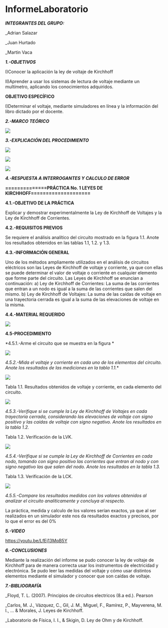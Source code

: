 # InformeLaboratorio

***INTEGRANTES DEL GRUPO:***

_Adrian Salazar

_Juan Hurtado

_Martin Vaca

***1.-OBJETIVOS***

I)Conocer la aplicación la ley de voltaje de Kirchhoff 

II)Aprender a usar los sistemas de lectura de voltaje mediante un multímetro, aplicando los conocimientos adquiridos.

**OBJETIVO ESPECÍFICO**

I)Determinar el voltaje, mediante simuladores en línea y la información del libro dictado por el docente.

***2.-MARCO TEÓRICO***

![](https://github.com/smvaca2/InformeLaboratorio/blob/eaa1688060b63fdf2ffff21a7312b1f958c2b087/LDK1.PNG)

***3.-EXPLICACIÓN DEL PROCEDIMIENTO***

![](https://github.com/smvaca2/InformeLaboratorio/blob/ebe1d78ec9ae3bb1322fa5d14d666324503fc82e/procedimiento1.PNG)

![](https://github.com/smvaca2/InformeLaboratorio/blob/ebe1d78ec9ae3bb1322fa5d14d666324503fc82e/procedimiento2.PNG)

![](https://github.com/smvaca2/InformeLaboratorio/blob/ebe1d78ec9ae3bb1322fa5d14d666324503fc82e/procedimiento3.PNG)

***4.-RESPUESTA A INTERROGANTES Y CALCULO DE ERROR***

**==============PRÁCTICA No. 1 LEYES DE KIRCHHOFF====================**

**4.1.-OBJETIVO DE LA PRÁCTICA**

  Explicar y demostrar experimentalmente la Ley de Kirchhoff de Voltajes y la Ley de
Kirchhoff de Corrientes.

**4.2.-REQUISITOS PREVIOS**

Se requiere el análisis analítico del circuito mostrado en la figura 1.1. Anote los resultados
obtenidos en las tablas 1.1, 1.2. y 1.3.

**4.3.-INFORMACIÓN GENERAL**

Uno de los métodos ampliamente utilizados en el análisis de circuitos eléctricos son
las Leyes de Kirchhoff de voltaje y corriente, ya que con ellas se puede determinar el
valor de voltaje o corriente en cualquier elemento que forme parte del circuito. Las Leyes
de Kirchhoff se enuncian a continuación:
a) Ley de Kirchhoff de Corrientes: La suma de las corrientes que entran a un
nodo es igual a la suma de las corrientes que salen del mismo.
b) Ley de Kirchhoff de Voltajes: La suma de las caídas de voltaje en una
trayectoria cerrada es igual a la suma de las elevaciones de voltaje en la
misma.

**4.4.-MATERIAL REQUERIDO**

![](https://github.com/smvaca2/InformeLaboratorio/blob/23833b1b462a014f4aff291caff324bb6c6f4637/4.4.PNG)

**4.5-PROCEDIMIENTO**

*4.5.1.-Arme el circuito que se muestra en la figura *

![](https://github.com/smvaca2/InformeLaboratorio/blob/23833b1b462a014f4aff291caff324bb6c6f4637/4.5.1.PNG)

*4.5.2.-Mida el voltaje y corriente en cada uno de los elementos del circuito. Anote los
resultados de las mediciones en la tabla 1.1.**

![](https://github.com/smvaca2/InformeLaboratorio/blob/f5e2af5c3058c99de0478a6d5be46b9d5eb0d8ef/WhatsApp%20Image%202022-05-30%20at%2011.20.59%20PM.jpeg)

Tabla 1.1. Resultados obtenidos de voltaje y corriente, en cada elemento del circuito.


![](https://github.com/smvaca2/InformeLaboratorio/blob/2da7e94665a30ce4ded8e18fea6c993623b0b165/WhatsApp%20Image%202022-05-30%20at%202.40.57%20PM.jpeg)

*4.5.3.-Verifique si se cumple la Ley de Kirchhoff de Voltajes en cada trayectoria cerrada,
considerando las elevaciones de voltaje con signo positivo y las caídas de voltaje con
signo negativo. Anote los resultados en la tabla 1.2.*

Tabla 1.2. Verificación de la LVK.

![](https://github.com/smvaca2/InformeLaboratorio/blob/ebe1d78ec9ae3bb1322fa5d14d666324503fc82e/WhatsApp%20Image%202022-05-30%20at%209.01.06%20PM.jpeg)

*4.5.4.-Verifique si se cumple la Ley de Kirchhoff de Corrientes en cada nodo, tomando
con signo positivo las corrientes que entran al nodo y con signo negativo las que salen
del nodo. Anote los resultados en la tabla 1.3.*

Tabla 1.3. Verificación de la LCK.

![](https://github.com/smvaca2/InformeLaboratorio/blob/51ca10ba0ae619e4c81290b919a62b374aadaa07/WhatsApp%20Image%202022-05-30%20at%202.40.58%20PM.jpeg)


*4.5.5.-Compare los resultados medidos con los valores obtenidos al analizar el circuito
analíticamente y concluya al respecto.*

La práctica, medida y calculo de los valores serían exactos, ya que al ser realizados en un simulador este nos da resultados exactos y precisos, por lo que el error es del 0%

***5.-VIDEO***

https://youtu.be/LfEj13MqB5Y

***6.-CONCLUSIONES***

Mediante la realización del informe se pudo conocer la ley de voltaje de Kirchhoff para de manera correcta usar los instrumentos de electricidad y electrónica. 
Se pudo leer las medidas del voltaje y cómo usar distintos elementos mediante el simulador y conocer que son caídas de voltaje.

***7.-BIBLIOGRAFÍA***

_Floyd, T. L. (2007). Principios de circuitos electricos (8.a ed.). Pearson

_Carlos, M. J., Vázquez, C., Gil, J. M., Miguel, F., Ramírez, P., Mayverena, M. I., ... & Morales, J. Leyes de Kirchhoff. 

_Laboratorio de Física, I. I., & Skigin, D. Ley de Ohm y de Kirchhoff.
